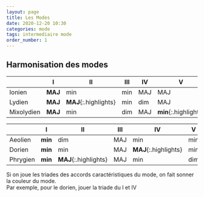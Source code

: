 ```yaml
---
layout: page
title: Les Modes
date: 2020-12-20 10:30
categories: mode
tags: intermediaire mode
order_number: 1
---
```


## Harmonisation des modes

|            | I       | II                    | III | IV  | V                     | VI  | VII                   |
|------------|---------|-----------------------|-----|-----|-----------------------|-----|-----------------------|
| Ionien     | **MAJ** | min                   | min | MAJ | MAJ                   | min | dim                   |
| Lydien     | **MAJ** | **MAJ**{:.highlights} | min | dim | MAJ                   | min | min                   |
| Mixolydien | **MAJ** | min                   | dim | MAJ | **min**{:.highlights} | min | **MAJ**{:.highlights} |

|          | I       | II                    | III | IV                    | V   | VI  | VII |
|----------|---------|-----------------------|-----|-----------------------|-----|-----|-----|
| Aeolien  | **min** | dim                   | MAJ | min                   | min | MAJ | MAJ |
| Dorien   | **min** | min                   | MAJ | **MAJ**{:.highlights} | min | dim | MAJ |
| Phrygien | **min** | **MAJ**{:.highlights} | MAJ | min                   | dim | MAJ | min |

Si on joue les triades des accords caractéristiques du mode, on fait sonner la couleur du mode.  
Par exemple, pour le dorien, jouer la triade du I et IV